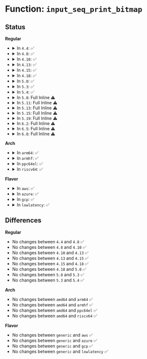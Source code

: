 # Function: <code>input_seq_print_bitmap</code>

## Status
<b>Regular</b>
<ul>
<li>
<details>
<summary>In <code>4.4</code>: ✅</summary>

```c
void input_seq_print_bitmap(struct seq_file *seq, const char *name, long unsigned int *bitmap, int max);
```

**Collision:** Unique Static

**Inline:** No

**Transformation:** False

**Instances:**

```
In drivers/input/input.c (ffffffff81668c40)
Location: drivers/input/input.c:1109
Inline: False
Direct callers:
  - drivers/input/input.c:input_devices_seq_show
  - drivers/input/input.c:input_devices_seq_show
  - drivers/input/input.c:input_devices_seq_show
  - drivers/input/input.c:input_devices_seq_show
  - drivers/input/input.c:input_devices_seq_show
  - drivers/input/input.c:input_devices_seq_show
  - drivers/input/input.c:input_devices_seq_show
  - drivers/input/input.c:input_devices_seq_show
  - drivers/input/input.c:input_devices_seq_show
  - drivers/input/input.c:input_devices_seq_show
```
**Symbols:**

```
ffffffff81668c40-ffffffff81668d2a: input_seq_print_bitmap (STB_LOCAL)
```
</details>
</li>
<li>
<details>
<summary>In <code>4.8</code>: ✅</summary>

```c
void input_seq_print_bitmap(struct seq_file *seq, const char *name, long unsigned int *bitmap, int max);
```

**Collision:** Unique Static

**Inline:** No

**Transformation:** False

**Instances:**

```
In drivers/input/input.c (ffffffff816c8bf0)
Location: drivers/input/input.c:1108
Inline: False
Direct callers:
  - drivers/input/input.c:input_devices_seq_show
  - drivers/input/input.c:input_devices_seq_show
  - drivers/input/input.c:input_devices_seq_show
  - drivers/input/input.c:input_devices_seq_show
  - drivers/input/input.c:input_devices_seq_show
  - drivers/input/input.c:input_devices_seq_show
  - drivers/input/input.c:input_devices_seq_show
  - drivers/input/input.c:input_devices_seq_show
  - drivers/input/input.c:input_devices_seq_show
  - drivers/input/input.c:input_devices_seq_show
```
**Symbols:**

```
ffffffff816c8bf0-ffffffff816c8cda: input_seq_print_bitmap (STB_LOCAL)
```
</details>
</li>
<li>
<details>
<summary>In <code>4.10</code>: ✅</summary>

```c
void input_seq_print_bitmap(struct seq_file *seq, const char *name, long unsigned int *bitmap, int max);
```

**Collision:** Unique Static

**Inline:** No

**Transformation:** False

**Instances:**

```
In drivers/input/input.c (ffffffff816f6be0)
Location: drivers/input/input.c:1108
Inline: False
Direct callers:
  - drivers/input/input.c:input_devices_seq_show
  - drivers/input/input.c:input_devices_seq_show
  - drivers/input/input.c:input_devices_seq_show
  - drivers/input/input.c:input_devices_seq_show
  - drivers/input/input.c:input_devices_seq_show
  - drivers/input/input.c:input_devices_seq_show
  - drivers/input/input.c:input_devices_seq_show
  - drivers/input/input.c:input_devices_seq_show
  - drivers/input/input.c:input_devices_seq_show
  - drivers/input/input.c:input_devices_seq_show
```
**Symbols:**

```
ffffffff816f6be0-ffffffff816f6cca: input_seq_print_bitmap (STB_LOCAL)
```
</details>
</li>
<li>
<details>
<summary>In <code>4.13</code>: ✅</summary>

```c
void input_seq_print_bitmap(struct seq_file *seq, const char *name, long unsigned int *bitmap, int max);
```

**Collision:** Unique Static

**Inline:** No

**Transformation:** False

**Instances:**

```
In drivers/input/input.c (ffffffff8170c720)
Location: drivers/input/input.c:1108
Inline: False
Direct callers:
  - drivers/input/input.c:input_devices_seq_show
  - drivers/input/input.c:input_devices_seq_show
  - drivers/input/input.c:input_devices_seq_show
  - drivers/input/input.c:input_devices_seq_show
  - drivers/input/input.c:input_devices_seq_show
  - drivers/input/input.c:input_devices_seq_show
  - drivers/input/input.c:input_devices_seq_show
  - drivers/input/input.c:input_devices_seq_show
  - drivers/input/input.c:input_devices_seq_show
  - drivers/input/input.c:input_devices_seq_show
```
**Symbols:**

```
ffffffff8170c720-ffffffff8170c80c: input_seq_print_bitmap (STB_LOCAL)
```
</details>
</li>
<li>
<details>
<summary>In <code>4.15</code>: ✅</summary>

```c
void input_seq_print_bitmap(struct seq_file *seq, const char *name, long unsigned int *bitmap, int max);
```

**Collision:** Unique Static

**Inline:** No

**Transformation:** False

**Instances:**

```
In drivers/input/input.c (ffffffff8177d960)
Location: drivers/input/input.c:1102
Inline: False
Direct callers:
  - drivers/input/input.c:input_devices_seq_show
  - drivers/input/input.c:input_devices_seq_show
  - drivers/input/input.c:input_devices_seq_show
  - drivers/input/input.c:input_devices_seq_show
  - drivers/input/input.c:input_devices_seq_show
  - drivers/input/input.c:input_devices_seq_show
  - drivers/input/input.c:input_devices_seq_show
  - drivers/input/input.c:input_devices_seq_show
  - drivers/input/input.c:input_devices_seq_show
  - drivers/input/input.c:input_devices_seq_show
```
**Symbols:**

```
ffffffff8177d960-ffffffff8177da4c: input_seq_print_bitmap (STB_LOCAL)
```
</details>
</li>
<li>
<details>
<summary>In <code>4.18</code>: ✅</summary>

```c
void input_seq_print_bitmap(struct seq_file *seq, const char *name, long unsigned int *bitmap, int max);
```

**Collision:** Unique Static

**Inline:** No

**Transformation:** False

**Instances:**

```
In drivers/input/input.c (ffffffff817be9f0)
Location: drivers/input/input.c:1110
Inline: False
Direct callers:
  - drivers/input/input.c:input_devices_seq_show
  - drivers/input/input.c:input_devices_seq_show
  - drivers/input/input.c:input_devices_seq_show
  - drivers/input/input.c:input_devices_seq_show
  - drivers/input/input.c:input_devices_seq_show
  - drivers/input/input.c:input_devices_seq_show
  - drivers/input/input.c:input_devices_seq_show
  - drivers/input/input.c:input_devices_seq_show
  - drivers/input/input.c:input_devices_seq_show
  - drivers/input/input.c:input_devices_seq_show
```
**Symbols:**

```
ffffffff817be9f0-ffffffff817beade: input_seq_print_bitmap (STB_LOCAL)
```
</details>
</li>
<li>
<details>
<summary>In <code>5.0</code>: ✅</summary>

```c
void input_seq_print_bitmap(struct seq_file *seq, const char *name, long unsigned int *bitmap, int max);
```

**Collision:** Unique Static

**Inline:** No

**Transformation:** False

**Instances:**

```
In drivers/input/input.c (ffffffff817e5e50)
Location: drivers/input/input.c:1110
Inline: False
Direct callers:
  - drivers/input/input.c:input_devices_seq_show
  - drivers/input/input.c:input_devices_seq_show
  - drivers/input/input.c:input_devices_seq_show
  - drivers/input/input.c:input_devices_seq_show
  - drivers/input/input.c:input_devices_seq_show
  - drivers/input/input.c:input_devices_seq_show
  - drivers/input/input.c:input_devices_seq_show
  - drivers/input/input.c:input_devices_seq_show
  - drivers/input/input.c:input_devices_seq_show
  - drivers/input/input.c:input_devices_seq_show
```
**Symbols:**

```
ffffffff817e5e50-ffffffff817e5f3e: input_seq_print_bitmap (STB_LOCAL)
```
</details>
</li>
<li>
<details>
<summary>In <code>5.3</code>: ✅</summary>

```c
void input_seq_print_bitmap(struct seq_file *seq, const char *name, long unsigned int *bitmap, int max);
```

**Collision:** Unique Static

**Inline:** No

**Transformation:** False

**Instances:**

```
In drivers/input/input.c (ffffffff818265b0)
Location: drivers/input/input.c:1106
Inline: False
Direct callers:
  - drivers/input/input.c:input_devices_seq_show
  - drivers/input/input.c:input_devices_seq_show
  - drivers/input/input.c:input_devices_seq_show
  - drivers/input/input.c:input_devices_seq_show
  - drivers/input/input.c:input_devices_seq_show
  - drivers/input/input.c:input_devices_seq_show
  - drivers/input/input.c:input_devices_seq_show
  - drivers/input/input.c:input_devices_seq_show
  - drivers/input/input.c:input_devices_seq_show
  - drivers/input/input.c:input_devices_seq_show
```
**Symbols:**

```
ffffffff818265b0-ffffffff8182669f: input_seq_print_bitmap (STB_LOCAL)
```
</details>
</li>
<li>
<details>
<summary>In <code>5.4</code>: ✅</summary>

```c
void input_seq_print_bitmap(struct seq_file *seq, const char *name, long unsigned int *bitmap, int max);
```

**Collision:** Unique Static

**Inline:** No

**Transformation:** False

**Instances:**

```
In drivers/input/input.c (ffffffff81857ae0)
Location: drivers/input/input.c:1137
Inline: False
Direct callers:
  - drivers/input/input.c:input_devices_seq_show
  - drivers/input/input.c:input_devices_seq_show
  - drivers/input/input.c:input_devices_seq_show
  - drivers/input/input.c:input_devices_seq_show
  - drivers/input/input.c:input_devices_seq_show
  - drivers/input/input.c:input_devices_seq_show
  - drivers/input/input.c:input_devices_seq_show
  - drivers/input/input.c:input_devices_seq_show
  - drivers/input/input.c:input_devices_seq_show
  - drivers/input/input.c:input_devices_seq_show
```
**Symbols:**

```
ffffffff81857ae0-ffffffff81857bcf: input_seq_print_bitmap (STB_LOCAL)
```
</details>
</li>
<li>
<details>
<summary>In <code>5.8</code>: Full Inline ⚠️</summary>

**Collision:** Unique Static

**Inline:** Full

**Transformation:** False

**Instances:**

```
In drivers/input/input.c (ffffffff8192bb20)
Location: drivers/input/input.c:1137
Inline: True
Inline callers:
  - drivers/input/input.c:input_devices_seq_show
  - drivers/input/input.c:input_devices_seq_show
  - drivers/input/input.c:input_devices_seq_show
  - drivers/input/input.c:input_devices_seq_show
  - drivers/input/input.c:input_devices_seq_show
  - drivers/input/input.c:input_devices_seq_show
  - drivers/input/input.c:input_devices_seq_show
  - drivers/input/input.c:input_devices_seq_show
  - drivers/input/input.c:input_devices_seq_show
  - drivers/input/input.c:input_devices_seq_show
```
</details>
</li>
<li>
<details>
<summary>In <code>5.11</code>: Full Inline ⚠️</summary>

**Collision:** Unique Static

**Inline:** Full

**Transformation:** False

**Instances:**

```
In drivers/input/input.c (ffffffff81933250)
Location: drivers/input/input.c:1141
Inline: True
Inline callers:
  - drivers/input/input.c:input_devices_seq_show
  - drivers/input/input.c:input_devices_seq_show
  - drivers/input/input.c:input_devices_seq_show
  - drivers/input/input.c:input_devices_seq_show
  - drivers/input/input.c:input_devices_seq_show
  - drivers/input/input.c:input_devices_seq_show
  - drivers/input/input.c:input_devices_seq_show
  - drivers/input/input.c:input_devices_seq_show
  - drivers/input/input.c:input_devices_seq_show
  - drivers/input/input.c:input_devices_seq_show
```
</details>
</li>
<li>
<details>
<summary>In <code>5.13</code>: Full Inline ⚠️</summary>

**Collision:** Unique Static

**Inline:** Full

**Transformation:** False

**Instances:**

```
In drivers/input/input.c (ffffffff81916570)
Location: drivers/input/input.c:1141
Inline: True
Inline callers:
  - drivers/input/input.c:input_devices_seq_show
  - drivers/input/input.c:input_devices_seq_show
  - drivers/input/input.c:input_devices_seq_show
  - drivers/input/input.c:input_devices_seq_show
  - drivers/input/input.c:input_devices_seq_show
  - drivers/input/input.c:input_devices_seq_show
  - drivers/input/input.c:input_devices_seq_show
  - drivers/input/input.c:input_devices_seq_show
  - drivers/input/input.c:input_devices_seq_show
  - drivers/input/input.c:input_devices_seq_show
```
</details>
</li>
<li>
<details>
<summary>In <code>5.15</code>: Full Inline ⚠️</summary>

**Collision:** Unique Static

**Inline:** Full

**Transformation:** False

**Instances:**

```
In drivers/input/input.c (ffffffff819b87e0)
Location: drivers/input/input.c:1141
Inline: True
Inline callers:
  - drivers/input/input.c:input_devices_seq_show
  - drivers/input/input.c:input_devices_seq_show
  - drivers/input/input.c:input_devices_seq_show
  - drivers/input/input.c:input_devices_seq_show
  - drivers/input/input.c:input_devices_seq_show
  - drivers/input/input.c:input_devices_seq_show
  - drivers/input/input.c:input_devices_seq_show
  - drivers/input/input.c:input_devices_seq_show
  - drivers/input/input.c:input_devices_seq_show
  - drivers/input/input.c:input_devices_seq_show
```
</details>
</li>
<li>
<details>
<summary>In <code>5.19</code>: Full Inline ⚠️</summary>

**Collision:** Unique Static

**Inline:** Full

**Transformation:** False

**Instances:**

```
In drivers/input/input.c (ffffffff81b1820e)
Location: drivers/input/input.c:1188
Inline: True
Inline callers:
  - drivers/input/input.c:input_devices_seq_show
  - drivers/input/input.c:input_devices_seq_show
  - drivers/input/input.c:input_devices_seq_show
  - drivers/input/input.c:input_devices_seq_show
  - drivers/input/input.c:input_devices_seq_show
  - drivers/input/input.c:input_devices_seq_show
  - drivers/input/input.c:input_devices_seq_show
  - drivers/input/input.c:input_devices_seq_show
  - drivers/input/input.c:input_devices_seq_show
  - drivers/input/input.c:input_devices_seq_show
```
</details>
</li>
<li>
<details>
<summary>In <code>6.2</code>: Full Inline ⚠️</summary>

**Collision:** Unique Static

**Inline:** Full

**Transformation:** False

**Instances:**

```
In drivers/input/input.c (ffffffff81ca903e)
Location: drivers/input/input.c:1167
Inline: True
Inline callers:
  - drivers/input/input.c:input_devices_seq_show
  - drivers/input/input.c:input_devices_seq_show
  - drivers/input/input.c:input_devices_seq_show
  - drivers/input/input.c:input_devices_seq_show
  - drivers/input/input.c:input_devices_seq_show
  - drivers/input/input.c:input_devices_seq_show
  - drivers/input/input.c:input_devices_seq_show
  - drivers/input/input.c:input_devices_seq_show
  - drivers/input/input.c:input_devices_seq_show
  - drivers/input/input.c:input_devices_seq_show
```
</details>
</li>
<li>
<details>
<summary>In <code>6.5</code>: Full Inline ⚠️</summary>

**Collision:** Unique Static

**Inline:** Full

**Transformation:** False

**Instances:**

```
In drivers/input/input.c (ffffffff81d1061e)
Location: drivers/input/input.c:1170
Inline: True
Inline callers:
  - drivers/input/input.c:input_devices_seq_show
  - drivers/input/input.c:input_devices_seq_show
  - drivers/input/input.c:input_devices_seq_show
  - drivers/input/input.c:input_devices_seq_show
  - drivers/input/input.c:input_devices_seq_show
  - drivers/input/input.c:input_devices_seq_show
  - drivers/input/input.c:input_devices_seq_show
  - drivers/input/input.c:input_devices_seq_show
  - drivers/input/input.c:input_devices_seq_show
  - drivers/input/input.c:input_devices_seq_show
```
</details>
</li>
<li>
<details>
<summary>In <code>6.8</code>: Full Inline ⚠️</summary>

**Collision:** Unique Static

**Inline:** Full

**Transformation:** False

**Instances:**

```
In drivers/input/input.c (ffffffff81dc621e)
Location: drivers/input/input.c:1170
Inline: True
Inline callers:
  - drivers/input/input.c:input_devices_seq_show
  - drivers/input/input.c:input_devices_seq_show
  - drivers/input/input.c:input_devices_seq_show
  - drivers/input/input.c:input_devices_seq_show
  - drivers/input/input.c:input_devices_seq_show
  - drivers/input/input.c:input_devices_seq_show
  - drivers/input/input.c:input_devices_seq_show
  - drivers/input/input.c:input_devices_seq_show
  - drivers/input/input.c:input_devices_seq_show
  - drivers/input/input.c:input_devices_seq_show
```
</details>
</li>
</ul>
<b>Arch</b>
<ul>
<li>
<details>
<summary>In <code>arm64</code>: ✅</summary>

```c
void input_seq_print_bitmap(struct seq_file *seq, const char *name, long unsigned int *bitmap, int max);
```

**Collision:** Unique Static

**Inline:** No

**Transformation:** False

**Instances:**

```
In drivers/input/input.c (ffff800010a96ed0)
Location: drivers/input/input.c:1137
Inline: False
Direct callers:
  - drivers/input/input.c:input_devices_seq_show
  - drivers/input/input.c:input_devices_seq_show
  - drivers/input/input.c:input_devices_seq_show
  - drivers/input/input.c:input_devices_seq_show
  - drivers/input/input.c:input_devices_seq_show
  - drivers/input/input.c:input_devices_seq_show
  - drivers/input/input.c:input_devices_seq_show
  - drivers/input/input.c:input_devices_seq_show
  - drivers/input/input.c:input_devices_seq_show
  - drivers/input/input.c:input_devices_seq_show
```
**Symbols:**

```
ffff800010a96ed0-ffff800010a96fe0: input_seq_print_bitmap (STB_LOCAL)
```
</details>
</li>
<li>
<details>
<summary>In <code>armhf</code>: ✅</summary>

```c
void input_seq_print_bitmap(struct seq_file *seq, const char *name, long unsigned int *bitmap, int max);
```

**Collision:** Unique Static

**Inline:** No

**Transformation:** False

**Instances:**

```
In drivers/input/input.c (c0b79f10)
Location: drivers/input/input.c:1137
Inline: False
Direct callers:
  - drivers/input/input.c:input_devices_seq_show
  - drivers/input/input.c:input_devices_seq_show
  - drivers/input/input.c:input_devices_seq_show
  - drivers/input/input.c:input_devices_seq_show
  - drivers/input/input.c:input_devices_seq_show
  - drivers/input/input.c:input_devices_seq_show
  - drivers/input/input.c:input_devices_seq_show
  - drivers/input/input.c:input_devices_seq_show
  - drivers/input/input.c:input_devices_seq_show
  - drivers/input/input.c:input_devices_seq_show
```
**Symbols:**

```
c0b79f10-c0b7a034: input_seq_print_bitmap (STB_LOCAL)
```
</details>
</li>
<li>
<details>
<summary>In <code>ppc64el</code>: ✅</summary>

```c
void input_seq_print_bitmap(struct seq_file *seq, const char *name, long unsigned int *bitmap, int max);
```

**Collision:** Unique Static

**Inline:** No

**Transformation:** False

**Instances:**

```
In drivers/input/input.c (c000000000b768f0)
Location: drivers/input/input.c:1137
Inline: False
Direct callers:
  - drivers/input/input.c:input_devices_seq_show
  - drivers/input/input.c:input_devices_seq_show
  - drivers/input/input.c:input_devices_seq_show
  - drivers/input/input.c:input_devices_seq_show
  - drivers/input/input.c:input_devices_seq_show
  - drivers/input/input.c:input_devices_seq_show
  - drivers/input/input.c:input_devices_seq_show
  - drivers/input/input.c:input_devices_seq_show
  - drivers/input/input.c:input_devices_seq_show
  - drivers/input/input.c:input_devices_seq_show
```
**Symbols:**

```
c000000000b768f0-c000000000b76a8c: input_seq_print_bitmap (STB_LOCAL)
```
</details>
</li>
<li>
<details>
<summary>In <code>riscv64</code>: ✅</summary>

```c
void input_seq_print_bitmap(struct seq_file *seq, const char *name, long unsigned int *bitmap, int max);
```

**Collision:** Unique Static

**Inline:** No

**Transformation:** False

**Instances:**

```
In drivers/input/input.c (ffffffe0006a93a8)
Location: drivers/input/input.c:1137
Inline: False
Direct callers:
  - drivers/input/input.c:input_devices_seq_show
  - drivers/input/input.c:input_devices_seq_show
  - drivers/input/input.c:input_devices_seq_show
  - drivers/input/input.c:input_devices_seq_show
  - drivers/input/input.c:input_devices_seq_show
  - drivers/input/input.c:input_devices_seq_show
  - drivers/input/input.c:input_devices_seq_show
  - drivers/input/input.c:input_devices_seq_show
  - drivers/input/input.c:input_devices_seq_show
  - drivers/input/input.c:input_devices_seq_show
```
**Symbols:**

```
ffffffe0006a93a8-ffffffe0006a948c: input_seq_print_bitmap (STB_LOCAL)
```
</details>
</li>
</ul>
<b>Flavor</b>
<ul>
<li>
<details>
<summary>In <code>aws</code>: ✅</summary>

```c
void input_seq_print_bitmap(struct seq_file *seq, const char *name, long unsigned int *bitmap, int max);
```

**Collision:** Unique Static

**Inline:** No

**Transformation:** False

**Instances:**

```
In drivers/input/input.c (ffffffff8180caf0)
Location: drivers/input/input.c:1137
Inline: False
Direct callers:
  - drivers/input/input.c:input_devices_seq_show
  - drivers/input/input.c:input_devices_seq_show
  - drivers/input/input.c:input_devices_seq_show
  - drivers/input/input.c:input_devices_seq_show
  - drivers/input/input.c:input_devices_seq_show
  - drivers/input/input.c:input_devices_seq_show
  - drivers/input/input.c:input_devices_seq_show
  - drivers/input/input.c:input_devices_seq_show
  - drivers/input/input.c:input_devices_seq_show
  - drivers/input/input.c:input_devices_seq_show
```
**Symbols:**

```
ffffffff8180caf0-ffffffff8180cbdf: input_seq_print_bitmap (STB_LOCAL)
```
</details>
</li>
<li>
<details>
<summary>In <code>azure</code>: ✅</summary>

```c
void input_seq_print_bitmap(struct seq_file *seq, const char *name, long unsigned int *bitmap, int max);
```

**Collision:** Unique Static

**Inline:** No

**Transformation:** False

**Instances:**

```
In drivers/input/input.c (ffffffff817d4260)
Location: drivers/input/input.c:1137
Inline: False
Direct callers:
  - drivers/input/input.c:input_devices_seq_show
  - drivers/input/input.c:input_devices_seq_show
  - drivers/input/input.c:input_devices_seq_show
  - drivers/input/input.c:input_devices_seq_show
  - drivers/input/input.c:input_devices_seq_show
  - drivers/input/input.c:input_devices_seq_show
  - drivers/input/input.c:input_devices_seq_show
  - drivers/input/input.c:input_devices_seq_show
  - drivers/input/input.c:input_devices_seq_show
  - drivers/input/input.c:input_devices_seq_show
```
**Symbols:**

```
ffffffff817d4260-ffffffff817d434f: input_seq_print_bitmap (STB_LOCAL)
```
</details>
</li>
<li>
<details>
<summary>In <code>gcp</code>: ✅</summary>

```c
void input_seq_print_bitmap(struct seq_file *seq, const char *name, long unsigned int *bitmap, int max);
```

**Collision:** Unique Static

**Inline:** No

**Transformation:** False

**Instances:**

```
In drivers/input/input.c (ffffffff8184bc70)
Location: drivers/input/input.c:1137
Inline: False
Direct callers:
  - drivers/input/input.c:input_devices_seq_show
  - drivers/input/input.c:input_devices_seq_show
  - drivers/input/input.c:input_devices_seq_show
  - drivers/input/input.c:input_devices_seq_show
  - drivers/input/input.c:input_devices_seq_show
  - drivers/input/input.c:input_devices_seq_show
  - drivers/input/input.c:input_devices_seq_show
  - drivers/input/input.c:input_devices_seq_show
  - drivers/input/input.c:input_devices_seq_show
  - drivers/input/input.c:input_devices_seq_show
```
**Symbols:**

```
ffffffff8184bc70-ffffffff8184bd5f: input_seq_print_bitmap (STB_LOCAL)
```
</details>
</li>
<li>
<details>
<summary>In <code>lowlatency</code>: ✅</summary>

```c
void input_seq_print_bitmap(struct seq_file *seq, const char *name, long unsigned int *bitmap, int max);
```

**Collision:** Unique Static

**Inline:** No

**Transformation:** False

**Instances:**

```
In drivers/input/input.c (ffffffff81866ed0)
Location: drivers/input/input.c:1137
Inline: False
Direct callers:
  - drivers/input/input.c:input_devices_seq_show
  - drivers/input/input.c:input_devices_seq_show
  - drivers/input/input.c:input_devices_seq_show
  - drivers/input/input.c:input_devices_seq_show
  - drivers/input/input.c:input_devices_seq_show
  - drivers/input/input.c:input_devices_seq_show
  - drivers/input/input.c:input_devices_seq_show
  - drivers/input/input.c:input_devices_seq_show
  - drivers/input/input.c:input_devices_seq_show
  - drivers/input/input.c:input_devices_seq_show
```
**Symbols:**

```
ffffffff81866ed0-ffffffff81866fbf: input_seq_print_bitmap (STB_LOCAL)
```
</details>
</li>
</ul>

## Differences
<b>Regular</b>
<ul>
<li>
No changes between <code>4.4</code> and <code>4.8</code> ✅
</li>
<li>
No changes between <code>4.8</code> and <code>4.10</code> ✅
</li>
<li>
No changes between <code>4.10</code> and <code>4.13</code> ✅
</li>
<li>
No changes between <code>4.13</code> and <code>4.15</code> ✅
</li>
<li>
No changes between <code>4.15</code> and <code>4.18</code> ✅
</li>
<li>
No changes between <code>4.18</code> and <code>5.0</code> ✅
</li>
<li>
No changes between <code>5.0</code> and <code>5.3</code> ✅
</li>
<li>
No changes between <code>5.3</code> and <code>5.4</code> ✅
</li>
</ul>
<b>Arch</b>
<ul>
<li>
No changes between <code>amd64</code> and <code>arm64</code> ✅
</li>
<li>
No changes between <code>amd64</code> and <code>armhf</code> ✅
</li>
<li>
No changes between <code>amd64</code> and <code>ppc64el</code> ✅
</li>
<li>
No changes between <code>amd64</code> and <code>riscv64</code> ✅
</li>
</ul>
<b>Flavor</b>
<ul>
<li>
No changes between <code>generic</code> and <code>aws</code> ✅
</li>
<li>
No changes between <code>generic</code> and <code>azure</code> ✅
</li>
<li>
No changes between <code>generic</code> and <code>gcp</code> ✅
</li>
<li>
No changes between <code>generic</code> and <code>lowlatency</code> ✅
</li>
</ul>
